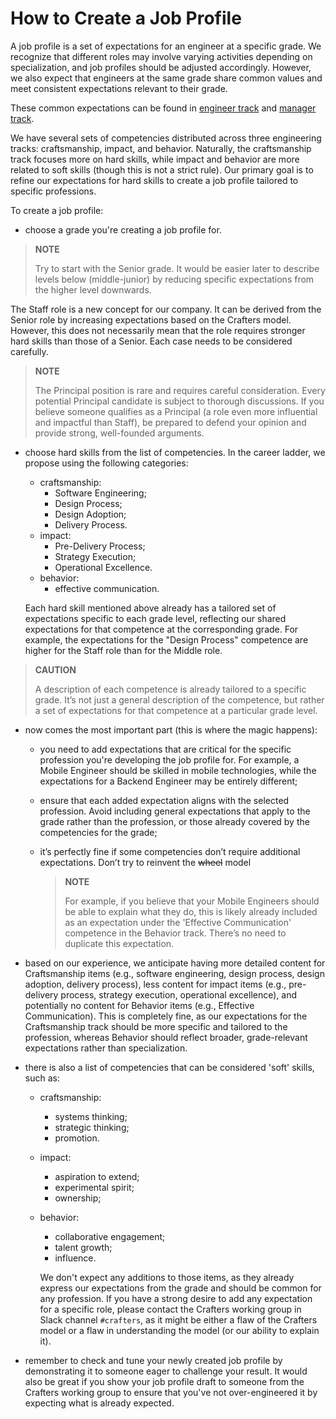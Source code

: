 # How to Create a Job Profile

A job profile is a set of expectations for an engineer at a specific grade. We recognize that different roles may involve varying activities depending on specialization, and job profiles should be adjusted accordingly. However, we also expect that engineers at the same grade share common values and meet consistent expectations relevant to their grade.

These common expectations can be found in [engineer track](ic-track) and [manager track](manager-track.md).

We have several sets of competencies distributed across three engineering tracks: craftsmanship, impact, and behavior. Naturally, the craftsmanship track focuses more on hard skills, while impact and behavior are more related to soft skills (though this is not a strict rule). Our primary goal is to refine our expectations for hard skills to create a job profile tailored to specific professions.

To create a job profile:

* choose a grade you're creating a job profile for.

> **NOTE**
>
> Try to start with the Senior grade. It would be easier later to describe levels below (middle-junior) by reducing specific expectations from the higher level downwards.

The Staff role is a new concept for our company. It can be derived from the Senior role by increasing expectations based on the Crafters model. However, this does not necessarily mean that the role requires stronger hard skills than those of a Senior. Each case needs to be considered carefully.

> **NOTE**
>
> The Principal position is rare and requires careful consideration. Every potential Principal candidate is subject to thorough discussions. If you believe someone qualifies as a Principal (a role even more influential and impactful than Staff), be prepared to defend your opinion and provide strong, well-founded arguments.

* choose hard skills from the list of competencies. In the career ladder, we propose using the following categories:
    * craftsmanship:
        * Software Engineering;
        * Design Process;
        * Design Adoption;
        * Delivery Process.
    * impact:
        * Pre-Delivery Process;
        * Strategy Execution;
        * Operational Excellence.
    * behavior:
        * effective communication.

  Each hard skill mentioned above already has a tailored set of expectations specific to each grade level, reflecting our shared expectations for that competence at the corresponding grade. For example, the expectations for the "Design Process" competence are higher for the Staff role than for the Middle role.

> **CAUTION**
>
> A description of each competence is already tailored to a specific grade. It’s not just a general description of the competence, but rather a set of expectations for that competence at a particular grade level.

* now comes the most important part (this is where the magic happens):
  * you need to add expectations that are critical for the specific profession you're developing the job profile for. For example, a Mobile Engineer should be skilled in mobile technologies, while the expectations for a Backend Engineer may be entirely different;
  * ensure that each added expectation aligns with the selected profession. Avoid including general expectations that apply to the grade rather than the profession, or those already covered by the competencies for the grade;
  * it’s perfectly fine if some competencies don’t require additional expectations. Don’t try to reinvent the ~~wheel~~ model

    > **NOTE**
    >
    > For example, if you believe that your Mobile Engineers should be able to explain what they do, this is likely already included as an expectation under the 'Effective Communication' competence in the Behavior track. There’s no need to duplicate this expectation.

* based on our experience, we anticipate having more detailed content for Craftsmanship items (e.g., software engineering, design process, design adoption, delivery process), less content for impact items (e.g., pre-delivery process, strategy execution, operational excellence), and potentially no content for Behavior items (e.g., Effective Communication). This is completely fine, as our expectations for the Craftsmanship track should be more specific and tailored to the profession, whereas Behavior should reflect broader, grade-relevant expectations rather than specialization.

* there is also a list of competencies that can be considered 'soft' skills, such as:
  * craftsmanship:
    * systems thinking;
    * strategic thinking;
    * promotion.
  * impact:
    * aspiration to extend;
    * experimental spirit;
    * ownership;
  * behavior:
    * collaborative engagement;
    * talent growth;
    * influence.

    We don't expect any additions to those items, as they already express our expectations from the grade and should be common for any profession. If you have a strong desire to add any expectation for a specific role, please contact the Crafters working group in Slack channel `#crafters`, as it might be either a flaw of the Crafters model or a flaw in understanding the model (or our ability to explain it).

* remember to check and tune your newly created job profile by demonstrating it to someone eager to challenge your result. It would also be great if you show your job profile draft to someone from the Crafters working group to ensure that you've not over-engineered it by expecting what is already expected.
